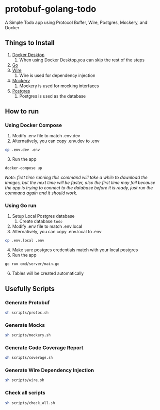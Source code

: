# protobuf-golang-todo
A Simple Todo app using Protocol Buffer, Wire, Postgres, Mockery, and Docker

## Things to Install
1. [Docker Desktop](https://www.docker.com/products/docker-desktop)
    1. When using Docker Desktop,you can skip the rest of the steps
2. [Go](https://golang.org/doc/install)
3. [Wire](https://github.com/google/wire)
    1. Wire is used for dependency injection
4. [Mockery](https://github.com/vektra/mockery)
    1. Mockery is used for mocking interfaces
5. [Postgres](https://www.postgresql.org/download)
    1. Postgres is used as the database


## How to run

### Using Docker Compose
1. Modify .env file to match .env.dev
2. Alternatively, you can copy .env.dev to .env
```bash
cp .env.dev .env
```
3. Run the app
```bash
docker-compose up
```
*Note: first time running this command will take a while to download the images,
but the next time will be faster, also the first time may fail because the app
is trying to connect to the database before it is ready, just run the command
again and it should work.*

### Using Go run
1. Setup Local Postgres database
    1. Create database `todo`
2. Modify .env file to match .env.local
3. Alternatively, you can copy .env.local to .env
```bash
cp .env.local .env
```
4. Make sure postgres credentials match with your local postgres
5. Run the app
```bash
go run cmd/server/main.go
```
6. Tables will be created automatically

## Usefully Scripts
### Generate Protobuf
```bash
sh scripts/protoc.sh
```

### Generate Mocks
```bash
sh scripts/mockery.sh
```

### Generate Code Coverage Report
```bash
sh scripts/coverage.sh
```

### Generate Wire Dependency Injection
```bash
sh scripts/wire.sh
```

### Check all scripts
```bash
sh scripts/check_all.sh
```